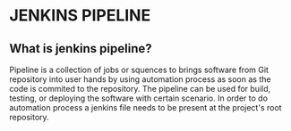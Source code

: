 # JENKINS PIPELINE

## What is jenkins pipeline?

Pipeline is a collection of jobs or squences to brings software from Git repository into user hands by using automation process as soon as the code is commited to the repository. The pipeline can be used for build, testing, or deploying the software with certain scenario. In order to do automation process a jenkins file needs to be present at the project's root repository.
